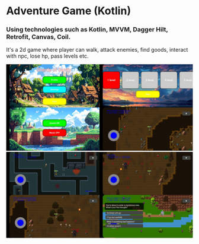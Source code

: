 # Adventure Game (Kotlin)

### Using technologies such as Kotlin, MVVM, Dagger Hilt, Retrofit, Canvas, Coil.

It's a 2d game where player can walk, attack enemies, find goods, interact with npc, lose hp, pass levels etc.

![game images1](app/src/main/res/drawable/game1.png)
![game images2](app/src/main/res/drawable/game2.png)
